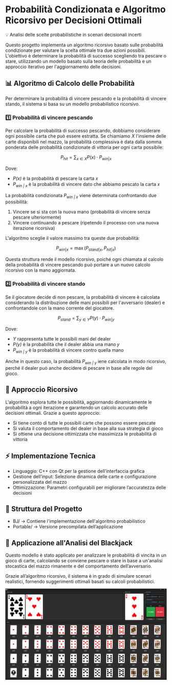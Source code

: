 # Probabilità Condizionata e Algoritmo Ricorsivo per Decisioni Ottimali

💡 Analisi delle scelte probabilistiche in scenari decisionali incerti

Questo progetto implementa un algoritmo ricorsivo basato sulle probabilità condizionate per valutare la scelta ottimale tra due azioni possibili. L'obiettivo è determinare la probabilità di successo scegliendo tra pescare o stare, utilizzando un modello basato sulla teoria delle probabilità e un approccio iterativo per l'aggiornamento delle decisioni.

## 📊 Algoritmo di Calcolo delle Probabilità

Per determinare la probabilità di vincere pescando e la probabilità di vincere stando, il sistema si basa su un modello probabilistico ricorsivo.

### 1️⃣ Probabilità di vincere pescando

Per calcolare la probabilità di successo pescando, dobbiamo considerare ogni possibile carta che può essere estratta. Se chiamiamo 
𝑋 l'insieme delle carte disponibili nel mazzo, la probabilità complessiva è data dalla somma ponderata delle probabilità condizionate di vittoria per ogni carta possibile:

$$
P_{hit} = \sum_{x \in X} P(x) \cdot P_{win | x}
$$

Dove: 
- *P(x)* è la probabilità di pescare la carta 𝑥
- *P<sub>win | x</sub>* è la probabilità di vincere dato che abbiamo pescato la carta 𝑥

La probabilità condizionata *P<sub>win | x</sub>* viene determinata confrontando due possibilità:
1. Vincere se si sta con la nuova mano (probabilità di vincere senza pescare ulteriormente)
2. Vincere continuando a pescare (ripetendo il processo con una nuova iterazione ricorsiva)

L'algoritmo sceglie il valore massimo tra queste due probabilità:

$$
P_{win | x} = \max(P_{stand | x}, P_{hit | x})
$$

Questa struttura rende il modello ricorsivo, poiché ogni chiamata al calcolo della probabilità di vincere pescando può portare a un nuovo calcolo ricorsivo con la mano aggiornata.

### 2️⃣ Probabilità di vincere stando

Se il giocatore decide di non pescare, la probabilità di vincere è calcolata considerando la distribuzione delle mani possibili per l'avversario (dealer) e confrontandole con la mano corrente del giocatore.

$$
P_{stand} = \sum_{y \in Y} P(y) \cdot P_{win | y}
$$

Dove: 
- *Y* rappresenta tutte le possibili mani del dealer
- *P(y)* è la probabilità che il dealer abbia una mano 𝑦
- *P<sub>win | y</sub>* è la probabilità di vincere contro quella mano

Anche in questo caso, la probabilità *P<sub>win | y</sub>* iene calcolata in modo ricorsivo, perché il dealer può anche decidere di pescare in base alle regole del gioco.

## 🔁 Approccio Ricorsivo

L'algoritmo esplora tutte le possibilità, aggiornando dinamicamente le probabilità a ogni iterazione e garantendo un calcolo accurato delle decisioni ottimali. Grazie a questo approccio:
- Si tiene conto di tutte le possibili carte che possono essere pescate
- Si valuta il comportamento del dealer in base alla sua strategia di gioco
- Si ottiene una decisione ottimizzata che massimizza le probabilità di vittoria

## ⚡ Implementazione Tecnica

- Linguaggio: C++ con Qt per la gestione dell’interfaccia grafica
- Gestione dell’input: Selezione dinamica delle carte e configurazione personalizzata del mazzo
- Ottimizzazione: Parametri configurabili per migliorare l’accuratezza delle decisioni

## 📂 Struttura del Progetto

- BJ/ → Contiene l'implementazione dell'algoritmo probabilistico
- Portable/ → Versione precompilata dell’applicazione

## 🎯 Applicazione all'Analisi del Blackjack

Questo modello è stato applicato per analizzare le probabilità di vincita in un gioco di carte, calcolando se conviene pescare o stare in base a un'analisi stocastica del mazzo rimanente e del comportamento dell’avversario.

Grazie all’algoritmo ricorsivo, il sistema è in grado di simulare scenari realistici, fornendo suggerimenti ottimali basati su calcoli probabilistici.

![Alt text](Img/Gui.png)

